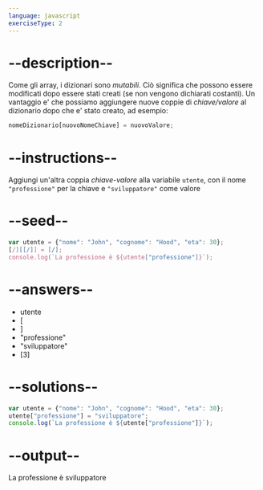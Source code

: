 ```yaml
---
language: javascript
exerciseType: 2
---
```


# --description--

Come gli array, i dizionari sono _mutabili_.
Ciò significa che possono essere modificati dopo essere stati creati (se non vengono dichiarati costanti).
Un vantaggio e' che possiamo aggiungere nuove coppie di _chiave/valore_ al dizionario dopo che e' stato creato, ad esempio:
```javascript
nomeDizionario[nuovoNomeChiave] = nuovoValore;
```

# --instructions--

Aggiungi un'altra coppia _chiave-valore_ alla variabile `utente`, con il nome `"professione"` per la chiave e `"sviluppatore"` come valore

# --seed--

```javascript
var utente = {"nome": "John", "cognome": "Hood", "eta": 30};
[/][[/]] = [/];
console.log(`La professione è ${utente["professione"]}`);
```

# --answers--

- utente
- [
- ]
- "professione"
- "sviluppatore"
- [3]

# --solutions--

```javascript
var utente = {"nome": "John", "cognome": "Hood", "eta": 30};
utente["professione"] = "sviluppatore";
console.log(`La professione è ${utente["professione"]}`);
```

# --output--

La professione è sviluppatore
